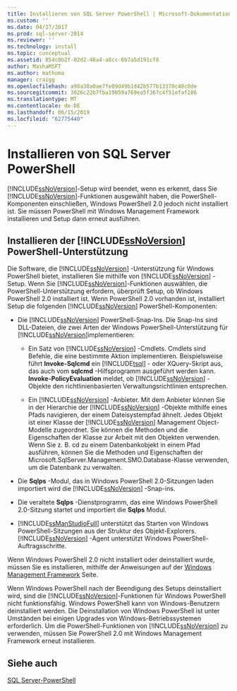 ```yaml
---
title: Installieren von SQL Server PowerShell | Microsoft-Dokumentation
ms.custom: ''
ms.date: 04/27/2017
ms.prod: sql-server-2014
ms.reviewer: ''
ms.technology: install
ms.topic: conceptual
ms.assetid: 854c0b2f-02d2-46a4-a8cc-6b7a5d191cf8
author: MashaMSFT
ms.author: mathoma
manager: craigg
ms.openlocfilehash: a90a30a0ae7fe09d49b1d42b577b13370c48c0de
ms.sourcegitcommit: 3026c22b7fba19059a769ea5f367c4f51efaf286
ms.translationtype: MT
ms.contentlocale: de-DE
ms.lasthandoff: 06/15/2019
ms.locfileid: "62775440"
---
```

# <a name="install-sql-server-powershell"></a>Installieren von SQL Server PowerShell
  [!INCLUDE[ssNoVersion](../../includes/ssnoversion-md.md)]-Setup wird beendet, wenn es erkennt, dass Sie [!INCLUDE[ssNoVersion](../../includes/ssnoversion-md.md)]-Funktionen ausgewählt haben, die PowerShell-Komponenten einschließen, Windows PowerShell 2.0 jedoch nicht installiert ist. Sie müssen PowerShell mit Windows Management Framework installieren und Setup dann erneut ausführen.  
  
## <a name="installing-includessnoversionincludesssnoversion-mdmd-powershell-support"></a>Installieren der [!INCLUDE[ssNoVersion](../../includes/ssnoversion-md.md)] PowerShell-Unterstützung  
 Die Software, die [!INCLUDE[ssNoVersion](../../includes/ssnoversion-md.md)] -Unterstützung für Windows PowerShell bietet, installieren Sie mithilfe von [!INCLUDE[ssNoVersion](../../includes/ssnoversion-md.md)] -Setup. Wenn Sie [!INCLUDE[ssNoVersion](../../includes/ssnoversion-md.md)]-Funktionen auswählen, die PowerShell-Unterstützung erfordern, überprüft Setup, ob Windows PowerShell 2.0 installiert ist. Wenn PowerShell 2.0 vorhanden ist, installiert Setup die folgenden [!INCLUDE[ssNoVersion](../../includes/ssnoversion-md.md)] PowerShell-Komponenten:  
  
-   Die [!INCLUDE[ssNoVersion](../../includes/ssnoversion-md.md)] PowerShell-Snap-Ins. Die Snap-Ins sind DLL-Dateien, die zwei Arten der Windows PowerShell-Unterstützung für [!INCLUDE[ssNoVersion](../../includes/ssnoversion-md.md)]implementieren:  
  
    -   Ein Satz von [!INCLUDE[ssNoVersion](../../includes/ssnoversion-md.md)] -Cmdlets. Cmdlets sind Befehle, die eine bestimmte Aktion implementieren. Beispielsweise führt **Invoke-Sqlcmd** ein [!INCLUDE[tsql](../../includes/tsql-md.md)] - oder XQuery-Skript aus, das auch vom **sqlcmd** -Hilfsprogramm ausgeführt werden kann. **Invoke-PolicyEvaluation** meldet, ob [!INCLUDE[ssNoVersion](../../includes/ssnoversion-md.md)] -Objekte den richtlinienbasierten Verwaltungsrichtlinien entsprechen.  
  
    -   Ein [!INCLUDE[ssNoVersion](../../includes/ssnoversion-md.md)] -Anbieter. Mit dem Anbieter können Sie in der Hierarchie der [!INCLUDE[ssNoVersion](../../includes/ssnoversion-md.md)] -Objekte mithilfe eines Pfads navigieren, der einem Dateisystempfad ähnelt. Jedes Objekt ist einer Klasse der [!INCLUDE[ssNoVersion](../../includes/ssnoversion-md.md)] Management Object-Modelle zugeordnet. Sie können die Methoden und die Eigenschaften der Klasse zur Arbeit mit den Objekten verwenden. Wenn Sie z. B. cd zu einem Datenbankobjekt in einem Pfad ausführen, können Sie die Methoden und Eigenschaften der Microsoft.SqlServer.Management.SMO.Database-Klasse verwenden, um die Datenbank zu verwalten.  
  
-   Die **Sqlps** -Modul, das in Windows PowerShell 2.0-Sitzungen laden importiert wird die [!INCLUDE[ssNoVersion](../../includes/ssnoversion-md.md)] -Snap-ins.  
  
-   Die veraltete **Sqlps** -Dienstprogramm, das eine Windows PowerShell 2.0-Sitzung startet und importiert die **Sqlps** Modul.  
  
-   [!INCLUDE[ssManStudioFull](../../includes/ssmanstudiofull-md.md)] unterstützt das Starten von Windows PowerShell-Sitzungen aus der Struktur des Objekt-Explorers. [!INCLUDE[ssNoVersion](../../includes/ssnoversion-md.md)] -Agent unterstützt Windows PowerShell-Auftragsschritte.  
  
 Wenn Windows PowerShell 2.0 nicht installiert oder deinstalliert wurde, müssen Sie es installieren, mithilfe der Anweisungen auf der [Windows Management Framework](https://go.microsoft.com/fwlink/?LinkId=186214) Seite.  
  
 Wenn Windows PowerShell nach der Beendigung des Setups deinstalliert wird, sind die [!INCLUDE[ssNoVersion](../../includes/ssnoversion-md.md)]-Funktionen für Windows PowerShell nicht funktionsfähig. Windows PowerShell kann von Windows-Benutzern deinstalliert werden. Die Deinstallation von Windows PowerShell ist unter Umständen bei einigen Upgrades von Windows-Betriebssystemen erforderlich. Um die PowerShell-Funktionen von [!INCLUDE[ssNoVersion](../../includes/ssnoversion-md.md)] zu verwenden, müssen Sie PowerShell 2.0 mit Windows Management Framework erneut installieren.  
  
## <a name="see-also"></a>Siehe auch  
 [SQL Server-PowerShell](../../powershell/sql-server-powershell.md)  
  
  
